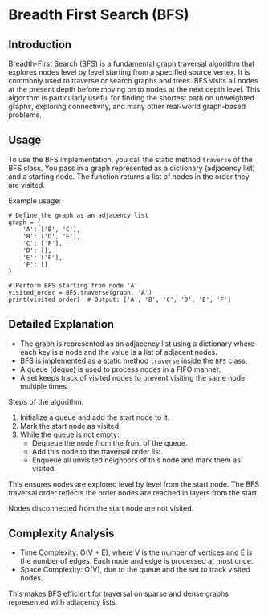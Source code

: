 # Breadth First Search (BFS)

## Introduction

Breadth-First Search (BFS) is a fundamental graph traversal algorithm that explores nodes level by level starting from a specified source vertex. It is commonly used to traverse or search graphs and trees. BFS visits all nodes at the present depth before moving on to nodes at the next depth level. This algorithm is particularly useful for finding the shortest path on unweighted graphs, exploring connectivity, and many other real-world graph-based problems.

## Usage

To use the BFS implementation, you call the static method `traverse` of the BFS class. You pass in a graph represented as a dictionary (adjacency list) and a starting node. The function returns a list of nodes in the order they are visited.

Example usage:

    # Define the graph as an adjacency list
    graph = {
        'A': ['B', 'C'],
        'B': ['D', 'E'],
        'C': ['F'],
        'D': [],
        'E': ['F'],
        'F': []
    }

    # Perform BFS starting from node 'A'
    visited_order = BFS.traverse(graph, 'A')
    print(visited_order)  # Output: ['A', 'B', 'C', 'D', 'E', 'F']

## Detailed Explanation

- The graph is represented as an adjacency list using a dictionary where each key is a node and the value is a list of adjacent nodes.
- BFS is implemented as a static method `traverse` inside the `BFS` class.
- A queue (deque) is used to process nodes in a FIFO manner.
- A set keeps track of visited nodes to prevent visiting the same node multiple times.

Steps of the algorithm:
1. Initialize a queue and add the start node to it.
2. Mark the start node as visited.
3. While the queue is not empty:
   - Dequeue the node from the front of the queue.
   - Add this node to the traversal order list.
   - Enqueue all unvisited neighbors of this node and mark them as visited.

This ensures nodes are explored level by level from the start node. The BFS traversal order reflects the order nodes are reached in layers from the start.

Nodes disconnected from the start node are not visited.

## Complexity Analysis

- Time Complexity: O(V + E), where V is the number of vertices and E is the number of edges. Each node and edge is processed at most once.
- Space Complexity: O(V), due to the queue and the set to track visited nodes.

This makes BFS efficient for traversal on sparse and dense graphs represented with adjacency lists.
